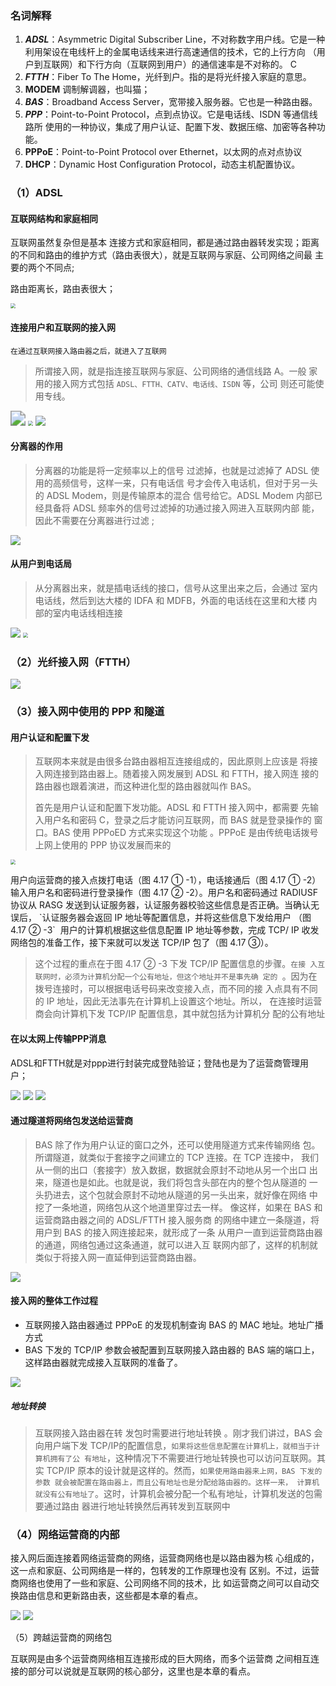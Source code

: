 ### 名词解释

1. ***ADSL***：Asymmetric Digital Subscriber Line，不对称数字用户线。它是一种 利用架设在电线杆上的金属电话线来进行高速通信的技术，它的上行方向 （用户到互联网）和下行方向（互联网到用户）的通信速率是不对称的。 C 
2. ***FTTH***：Fiber To The Home，光纤到户。指的是将光纤接入家庭的意思。
3. **MODEM** 调制解调器，也叫猫；
4. ***BAS***：Broadband Access Server，宽带接入服务器。它也是一种路由器。
5. ***PPP***：Point-to-Point Protocol，点到点协议。它是电话线、ISDN 等通信线路所 使用的一种协议，集成了用户认证、配置下发、数据压缩、加密等各种功能。
6. **PPPoE**：Point-to-Point Protocol over Ethernet，以太网的点对点协议
7. **DHCP**：Dynamic Host Configuration Protocol，动态主机配置协议。



### （1）ADSL 

#### 互联网结构和家庭相同

互联网虽然复杂但是基本 连接方式和家庭相同，都是通过路由器转发实现；距离的不同和路由的维护方式（路由表很大），就是互联网与家庭、公司网络之间最 主要的两个不同点;

路由距离长，路由表很大；

<img src="imag/Snipaste_2023-09-25_23-51-29.png" style="zoom:50%;" >

#### 连接用户和互联网的接入网

`在通过互联网接入路由器之后，就进入了互联网`

> 所谓接入网，就是指连接互联网与家庭、公司网络的通信线路 A。一般 家用的接入网方式包括 `ADSL、FTTH、CATV、电话线、ISDN` 等，公司 则还可能使用专线。

<img src="imag/Snipaste_2023-09-26_00-16-36.png" style="zoom:150%;" >

<img src="imag/Snipaste_2023-09-26_20-43-04.png" style="zoom:50%;" >

<img src="imag/Snipaste_2023-09-26_20-44-30.png"  >

#### 分离器的作用

> 分离器的功能是将一定频率以上的信号 过滤掉，也就是过滤掉了 ADSL 使用的高频信号，这样一来，只有电话信 号才会传入电话机，但对于另一头的 ADSL Modem，则是传输原本的混合 信号给它。ADSL Modem 内部已经具备将 ADSL 频率外的信号过滤掉的功通过接入网进入互联网内部 能，因此不需要在分离器进行过滤 ;

<img src="imag/Snipaste_2023-09-26_20-51-54.png">





#### 从用户到电话局

> 从分离器出来，就是插电话线的接口，信号从这里出来之后，会通过 室内电话线，然后到达大楼的 IDFA 和 MDFB，外面的电话线在这里和大楼 内部的室内电话线相连接

<img src="imag/Snipaste_2023-09-26_21-00-19.png">

<img src="imag/Snipaste_2023-09-26_20-58-50.png" style="zoom:50%;" >



### （2）光纤接入网（FTTH）

 <img src="imag/Snipaste_2023-09-26_21-29-37.png">



###  （3）接入网中使用的 PPP 和隧道 

#### 用户认证和配置下发

> 互联网本来就是由很多台路由器相互连接组成的，因此原则上应该是 将接入网连接到路由器上。随着接入网发展到 ADSL 和 FTTH，接入网连 接的路由器也跟着演进，而这种进化型的路由器就叫作 BAS。
>
> 首先是用户认证和配置下发功能。ADSL 和 FTTH 接入网中，都需要 先输入用户名和密码 C，登录之后才能访问互联网，而 BAS 就是登录操作的 窗口。BAS 使用 PPPoED 方式来实现这个功能 。PPPoE 是由传统电话拨号 上网上使用的 PPP 协议发展而来的

<img src="imag/Snipaste_2023-09-26_21-45-09.png" style="zoom:50%;" >

用户向运营商的接入点拨打电话（图 4.17 ① -1），电话接通后（图 4.17 ① -2） 输入用户名和密码进行登录操作（图 4.17 ② -2）。用户名和密码通过 RADIUSF 协议从 RASG 发送到认证服务器，认证服务器校验这些信息是否正确。当确认无误后，  &grave;认证服务器会返回 IP 地址等配置信息，并将这些信息下发给用户 （图 4.17 ② -3&grave;   用户的计算机根据这些信息配置 IP 地址等参数，完成 TCP/ IP 收发网络包的准备工作，接下来就可以发送 TCP/IP 包了（图 4.17 ③）。

> 这个过程的重点在于图 4.17 ② -3 下发 TCP/IP 配置信息的步骤。`在接 入互联网时，必须为计算机分配一个公有地址，但这个地址并不是事先确 定的 `。因为在拨号连接时，可以根据电话号码来改变接入点，而不同的接 入点具有不同的 IP 地址，因此无法事先在计算机上设置这个地址。所以， 在连接时运营商会向计算机下发 TCP/IP 配置信息，其中就包括为计算机分 配的公有地址

#### 在以太网上传输PPP消息

ADSL和FTTH就是对ppp进行封装完成登陆验证；登陆也是为了运营商管理用户；



<img src="imag/Snipaste_2023-09-26_21-59-44.png">



<img src="imag/Snipaste_2023-09-26_22-00-24.png">

<img src="imag/Snipaste_2023-09-26_22-01-13.png">

#### 通过隧道将网络包发送给运营商

> BAS 除了作为用户认证的窗口之外，还可以使用隧道方式来传输网络 包。所谓隧道，就类似于套接字之间建立的 TCP 连接。在 TCP 连接中， 我们从一侧的出口（套接字）放入数据，数据就会原封不动地从另一个出口 出来，隧道也是如此。也就是说，我们将包含头部在内的整个包从隧道的 一头扔进去，这个包就会原封不动地从隧道的另一头出来，就好像在网络 中挖了一条地道，网络包从这个地道里穿过去一样。 像这样，如果在 BAS 和运营商路由器之间的 ADSL/FTTH 接入服务商 的网络中建立一条隧道，将用户到 BAS 的接入网连接起来，就形成了一条 从用户一直到运营商路由器的通道，网络包通过这条通道，就可以进入互 联网内部了，这样的机制就类似于将接入网一直延伸到运营商路由器。

<img src="imag/Snipaste_2023-09-26_22-27-23.png">



#### 接入网的整体工作过程

* 互联网接入路由器通过 PPPoE 的发现机制查询 BAS 的 MAC 地址。地址广播方式
* BAS 下发的 TCP/IP 参数会被配置到互联网接入路由器的 BAS 端的端口上，这样路由器就完成接入互联网的准备了。

<img src="imag/Snipaste_2023-09-26_22-33-12.png">

##### 地址转换

> 互联网接入路由器在转 发包时需要进行地址转换 。刚才我们讲过，BAS 会向用户端下发 TCP/IP的配置信息，`如果将这些信息配置在计算机上，就相当于计算机拥有了公 有地址`，这种情况下不需要进行地址转换也可以访问互联网。其实 TCP/IP 原本的设计就是这样的。然而，`如果使用路由器来上网，BAS 下发的参数 就会被配置在路由器上，而且公有地址也是分配给路由器的。这样一来， 计算机就没有公有地址了`。这时，计算机会被分配一个私有地址，计算机发送的包需要通过路由 器进行地址转换然后再转发到互联网中



### （4）网络运营商的内部 

接入网后面连接着网络运营商的网络，运营商网络也是以路由器为核 心组成的，这一点和家庭、公司网络是一样的，包转发的工作原理也没有 区别。不过，运营商网络也使用了一些和家庭、公司网络不同的技术，比 如运营商之间可以自动交换路由信息和更新路由表，这些都是本章的看点。 

<img src="imag/Snipaste_2023-09-26_22-57-35.png">



<img src="imag/Snipaste_2023-09-26_22-59-54.png">

（5）跨越运营商的网络包 

互联网是由多个运营商网络相互连接形成的巨大网络，而多个运营商 之间相互连接的部分可以说就是互联网的核心部分，这里也是本章的看点。